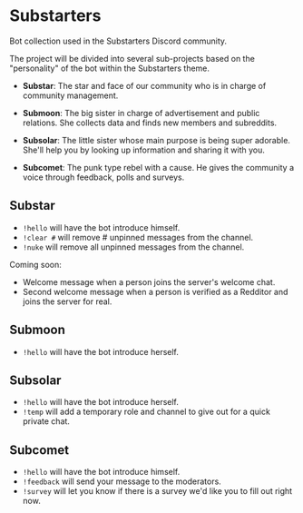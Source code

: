 # Substarters

Bot collection used in the Substarters Discord community.

The project will be divided into several sub-projects based on the "personality" of the bot within the Substarters theme.

* **Substar**:   The star and face of our community who is in charge of community management. 

* **Submoon**:   The big sister in charge of advertisement and public relations. She collects data and finds new members and subreddits.

* **Subsolar**:  The little sister whose main purpose is being super adorable. She'll help you by looking up information and sharing it with you.

* **Subcomet**:  The punk type rebel with a cause. He gives the community a voice through feedback, polls and surveys.

## Substar

- `!hello` will have the bot introduce himself.
- `!clear #` will remove # unpinned messages from the channel.
- `!nuke` will remove all unpinned messages from the channel.

Coming soon:
- Welcome message when a person joins the server's welcome chat.
- Second welcome message when a person is verified as a Redditor and joins the server for real.

## Submoon

- `!hello` will have the bot introduce herself.

## Subsolar

- `!hello` will have the bot introduce herself.
- `!temp` will add a temporary role and channel to give out for a quick private chat.

## Subcomet

- `!hello` will have the bot introduce himself.
- `!feedback` will send your message to the moderators.
- `!survey` will let you know if there is a survey we'd like you to fill out right now.
